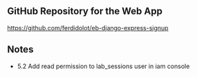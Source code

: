## GitHub Repository for the Web App ##

https://github.com/ferdidolot/eb-django-express-signup

## Notes ##

* 5.2 Add read permission to lab_sessions user in iam console